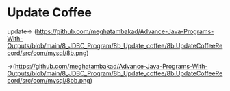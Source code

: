 # Update Coffee

update-> (https://github.com/meghatambakad/Advance-Java-Programs-With-Outputs/blob/main/8_JDBC_Program/8b_Update_coffee/8b.UpdateCoffeeRecord/src/com/mysql/8b.png)

->(https://github.com/meghatambakad/Advance-Java-Programs-With-Outputs/blob/main/8_JDBC_Program/8b_Update_coffee/8b.UpdateCoffeeRecord/src/com/mysql/8bb.png)
